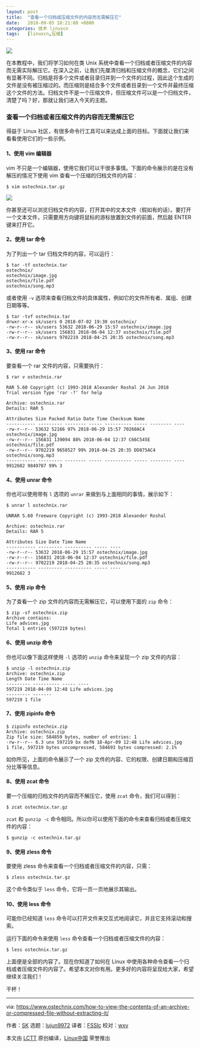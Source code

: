 ```yaml
---
layout: post
title:	"查看一个归档或压缩文件的内容而无需解压它"
date:	2018-09-05 18:21:00 +0800 
categories:	技术 linuxcn 
tags:	[linuxcn,压缩]
---
```



![](/Asserts/Images//attachment/album/201809/05/182107w3apkh5pb3ilb33p.png)


在本教程中，我们将学习如何在类 Unix 系统中查看一个归档或者压缩文件的内容而无需实际解压它。在深入之前，让我们先厘清归档和压缩文件的概念，它们之间有显著不同。归档是将多个文件或者目录归并到一个文件的过程，因此这个生成的文件是没有被压缩过的。而压缩则是结合多个文件或者目录到一个文件并最终压缩这个文件的方法。归档文件不是一个压缩文件，但压缩文件可以是一个归档文件，清楚了吗？好，那就让我们进入今天的主题。


### 查看一个归档或者压缩文件的内容而无需解压它


得益于 Linux 社区，有很多命令行工具可以来达成上面的目标。下面就让我们来看看使用它们的一些示例。


#### 1、使用 vim 编辑器


vim 不只是一个编辑器，使用它我们可以干很多事情。下面的命令展示的是在没有解压的情况下使用 vim 查看一个压缩的归档文件的内容：



```
$ vim ostechnix.tar.gz
```

![](/Asserts/Images//attachment/album/201809/05/182108hzldb3dbzx9uh5lk.png)


你甚至还可以浏览归档文件的内容，打开其中的文本文件（假如有的话）。要打开一个文本文件，只需要用方向键将鼠标的游标放置到文件的前面，然后敲 ENTER 键来打开它。


#### 2、使用 tar 命令


为了列出一个 tar 归档文件的内容，可以运行：



```
$ tar -tf ostechnix.tar
ostechnix/
ostechnix/image.jpg
ostechnix/file.pdf
ostechnix/song.mp3
```

或者使用 `-v` 选项来查看归档文件的具体属性，例如它的文件所有者、属组、创建日期等等。



```
$ tar -tvf ostechnix.tar
drwxr-xr-x sk/users 0 2018-07-02 19:30 ostechnix/
-rw-r--r-- sk/users 53632 2018-06-29 15:57 ostechnix/image.jpg
-rw-r--r-- sk/users 156831 2018-06-04 12:37 ostechnix/file.pdf
-rw-r--r-- sk/users 9702219 2018-04-25 20:35 ostechnix/song.mp3
```

#### 3、使用 rar 命令


要查看一个 rar 文件的内容，只需要执行：



```
$ rar v ostechnix.rar

RAR 5.60 Copyright (c) 1993-2018 Alexander Roshal 24 Jun 2018
Trial version Type 'rar -?' for help

Archive: ostechnix.rar
Details: RAR 5

Attributes Size Packed Ratio Date Time Checksum Name
----------- --------- -------- ----- ---------- ----- -------- ----
-rw-r--r-- 53632 52166 97% 2018-06-29 15:57 70260AC4 ostechnix/image.jpg
-rw-r--r-- 156831 139094 88% 2018-06-04 12:37 C66C545E ostechnix/file.pdf
-rw-r--r-- 9702219 9658527 99% 2018-04-25 20:35 DD875AC4 ostechnix/song.mp3
----------- --------- -------- ----- ---------- ----- -------- ----
9912682 9849787 99% 3
```

#### 4、使用 unrar 命令


你也可以使用带有 `l` 选项的 `unrar` 来做到与上面相同的事情，展示如下：



```
$ unrar l ostechnix.rar

UNRAR 5.60 freeware Copyright (c) 1993-2018 Alexander Roshal

Archive: ostechnix.rar
Details: RAR 5

Attributes Size Date Time Name
----------- --------- ---------- ----- ----
-rw-r--r-- 53632 2018-06-29 15:57 ostechnix/image.jpg
-rw-r--r-- 156831 2018-06-04 12:37 ostechnix/file.pdf
-rw-r--r-- 9702219 2018-04-25 20:35 ostechnix/song.mp3
----------- --------- ---------- ----- ----
9912682 3
```

#### 5、使用 zip 命令


为了查看一个 zip 文件的内容而无需解压它，可以使用下面的 `zip` 命令：



```
$ zip -sf ostechnix.zip
Archive contains:
Life advices.jpg
Total 1 entries (597219 bytes)
```

#### 6、使用 unzip 命令


你也可以像下面这样使用 `-l` 选项的 `unzip` 命令来呈现一个 zip 文件的内容：



```
$ unzip -l ostechnix.zip
Archive: ostechnix.zip
Length Date Time Name
--------- ---------- ----- ----
597219 2018-04-09 12:48 Life advices.jpg
--------- -------
597219 1 file
```

#### 7、使用 zipinfo 命令



```
$ zipinfo ostechnix.zip 
Archive: ostechnix.zip
Zip file size: 584859 bytes, number of entries: 1
-rw-r--r-- 6.3 unx 597219 bx defN 18-Apr-09 12:48 Life advices.jpg
1 file, 597219 bytes uncompressed, 584693 bytes compressed: 2.1%
```

如你所见，上面的命令展示了一个 zip 文件的内容、它的权限、创建日期和压缩百分比等等信息。


#### 8、使用 zcat 命令


要一个压缩的归档文件的内容而不解压它，使用 `zcat` 命令，我们可以得到：



```
$ zcat ostechnix.tar.gz
```

`zcat` 和 `gunzip -c` 命令相同。所以你可以使用下面的命令来查看归档或者压缩文件的内容：



```
$ gunzip -c ostechnix.tar.gz
```

#### 9、使用 zless 命令


要使用 zless 命令来查看一个归档或者压缩文件的内容，只需：



```
$ zless ostechnix.tar.gz
```

这个命令类似于 `less` 命令，它将一页一页地展示其输出。


#### 10、使用 less 命令


可能你已经知道 `less` 命令可以打开文件来交互式地阅读它，并且它支持滚动和搜索。


运行下面的命令来使用 `less` 命令查看一个归档或者压缩文件的内容：



```
$ less ostechnix.tar.gz
```

上面便是全部的内容了。现在你知道了如何在 Linux 中使用各种命令查看一个归档或者压缩文件的内容了。希望本文对你有用。更多好的内容将呈现给大家，希望继续关注我们！


干杯！




---


via: <https://www.ostechnix.com/how-to-view-the-contents-of-an-archive-or-compressed-file-without-extracting-it/>


作者：[SK](https://www.ostechnix.com/author/sk/) 选题：[lujun9972](https://github.com/lujun9972) 译者：[FSSlc](https://github.com/FSSlc) 校对：[wxy](https://github.com/wxy)


本文由 [LCTT](https://github.com/LCTT/TranslateProject) 原创编译，[Linux中国](https://linux.cn/) 荣誉推出
